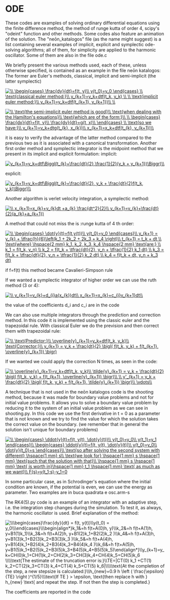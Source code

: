 # ODE
These codes are examples of solving ordinary differential equations using the finite difference method, the method of runge kutta of order 4, scipy's "odeint" function and other methods.
Some codes also feature an animation of the solution.
The "neōn_katalogos" file (as the name might suggest) is a list containing several examples of implicit, explicit and symplectic ode-solving algorithms; all of them, for simplicity are applied to the harmonic oscillator. Some of them are also in the file ode.c

We briefly present the various methods used, each of these, unless otherwise specified, is contained as an example in the file neōn katalogos: 
The former are Euler's methods, classical, implicit and semi-implicit (the latter symplectic)


<a href="https://www.codecogs.com/eqnedit.php?latex=\\&space;\begin{cases}&space;\frac{dy}{dt}=f(t,&space;y)\\&space;y(t_0)=y_0&space;\end{cases}&space;\\&space;\text{classical&space;euler&space;method:}\\&space;y_{k&plus;1}=y_k&plus;dtf(t_k,&space;y_k)&space;\\&space;\\&space;\text{implicit&space;euler&space;method:}\\&space;y_{k&plus;1}=y_k&plus;dtf(t_{k&plus;1},&space;y_{k&plus;1})\\&space;\\" target="_blank"><img src="https://latex.codecogs.com/gif.latex?\\&space;\begin{cases}&space;\frac{dy}{dt}=f(t,&space;y)\\&space;y(t_0)=y_0&space;\end{cases}&space;\\&space;\text{classical&space;euler&space;method:}\\&space;y_{k&plus;1}=y_k&plus;dtf(t_k,&space;y_k)&space;\\&space;\\&space;\text{implicit&space;euler&space;method:}\\&space;y_{k&plus;1}=y_k&plus;dtf(t_{k&plus;1},&space;y_{k&plus;1})\\&space;\\" title="\\ \begin{cases} \frac{dy}{dt}=f(t, y)\\ y(t_0)=y_0 \end{cases} \\ \text{classical euler method:}\\ y_{k+1}=y_k+dtf(t_k, y_k) \\ \\ \text{implicit euler method:}\\ y_{k+1}=y_k+dtf(t_{k+1}, y_{k+1})\\ \\" /></a>



<a href="https://www.codecogs.com/eqnedit.php?latex=\\&space;\text{the&space;semi-implicit&space;euler&space;method&space;is&space;good}\\&space;\text{when&space;dealing&space;with&space;the&space;Hamilton's&space;equations}\\&space;\text{which&space;are&space;of&space;the&space;form:}\\&space;\\&space;\begin{cases}&space;\frac{dx}{dt}=f(t,&space;v)\\&space;\frac{dv}{dt}=g(t,&space;x)\\&space;\end{cases}&space;\\&space;\text{so&space;we&space;have:}\\&space;v_{k&plus;1}=v_k&plus;dtg(t_{k},&space;x_{k})\\&space;x_{k&plus;1}=x_k&plus;dtf(t_{k},&space;v_{k&plus;1})\\" target="_blank"><img src="https://latex.codecogs.com/gif.latex?\\&space;\text{the&space;semi-implicit&space;euler&space;method&space;is&space;good}\\&space;\text{when&space;dealing&space;with&space;the&space;Hamilton's&space;equations}\\&space;\text{which&space;are&space;of&space;the&space;form:}\\&space;\\&space;\begin{cases}&space;\frac{dx}{dt}=f(t,&space;v)\\&space;\frac{dv}{dt}=g(t,&space;x)\\&space;\end{cases}&space;\\&space;\text{so&space;we&space;have:}\\&space;v_{k&plus;1}=v_k&plus;dtg(t_{k},&space;x_{k})\\&space;x_{k&plus;1}=x_k&plus;dtf(t_{k},&space;v_{k&plus;1})\\" title="\\ \text{the semi-implicit euler method is good}\\ \text{when dealing with the Hamilton's equations}\\ \text{which are of the form:}\\ \\ \begin{cases} \frac{dx}{dt}=f(t, v)\\ \frac{dv}{dt}=g(t, x)\\ \end{cases} \\ \text{so we have:}\\ v_{k+1}=v_k+dtg(t_{k}, x_{k})\\ x_{k+1}=x_k+dtf(t_{k}, v_{k+1})\\" /></a>


it is easy to verify the advantage of the latter method compared to the previous two as it is associated with a canonical transformation.
Another first order method and symplectic integrator is the midpoint method that we present in its implicit and explicit formulation:
implicit:

<a href="https://www.codecogs.com/eqnedit.php?latex=y_{k&plus;1}=y_k&plus;dtf\Biggl(t_{k}&plus;\frac{dt}{2},\frac{1}{2}(y_k&space;&plus;&space;y_{k&plus;1})\Biggr)\\" target="_blank"><img src="https://latex.codecogs.com/gif.latex?y_{k&plus;1}=y_k&plus;dtf\Biggl(t_{k}&plus;\frac{dt}{2},\frac{1}{2}(y_k&space;&plus;&space;y_{k&plus;1})\Biggr)\\" title="y_{k+1}=y_k+dtf\Biggl(t_{k}+\frac{dt}{2},\frac{1}{2}(y_k + y_{k+1})\Biggr)\\" /></a>

explicit:

<a href="https://www.codecogs.com/eqnedit.php?latex=y_{k&plus;1}=y_k&plus;dtf\Biggl(t_{k}&plus;\frac{dt}{2},&space;y_k&space;&plus;&space;\frac{dt}{2}f(t_k,&space;y_k)\Biggr)\\" target="_blank"><img src="https://latex.codecogs.com/gif.latex?y_{k&plus;1}=y_k&plus;dtf\Biggl(t_{k}&plus;\frac{dt}{2},&space;y_k&space;&plus;&space;\frac{dt}{2}f(t_k,&space;y_k)\Biggr)\\" title="y_{k+1}=y_k+dtf\Biggl(t_{k}+\frac{dt}{2}, y_k + \frac{dt}{2}f(t_k, y_k)\Biggr)\\" /></a>

Another algorithm is verlet velocity integration, a symplectic method:

<a href="https://www.codecogs.com/eqnedit.php?latex=\\&space;x_{k&plus;1}=x_{k}&plus;v_{k}dt&space;&plus;a_{k}&space;\frac{dt^2}{2}\\&space;v_{k&plus;1}=v_{k}&plus;\frac{dt}{2}(a_{k}&plus;a_{k&plus;1})" target="_blank"><img src="https://latex.codecogs.com/gif.latex?\\&space;x_{k&plus;1}=x_{k}&plus;v_{k}dt&space;&plus;a_{k}&space;\frac{dt^2}{2}\\&space;v_{k&plus;1}=v_{k}&plus;\frac{dt}{2}(a_{k}&plus;a_{k&plus;1})" title="\\ x_{k+1}=x_{k}+v_{k}dt +a_{k} \frac{dt^2}{2}\\ v_{k+1}=v_{k}+\frac{dt}{2}(a_{k}+a_{k+1})" /></a>


A method that could not miss the is :runge kutta of 4 th order:


<a href="https://www.codecogs.com/eqnedit.php?latex=\\&space;\begin{cases}&space;\dot{y}(t)=f(t,y(t))\\&space;y(t_0)=y_0&space;\end{cases}\\&space;y_{k&plus;1}&space;=&space;y_{k}&space;&plus;&space;\tfrac{h}{6}\left(k_1&space;&plus;&space;2k_2&space;&plus;&space;2k_3&space;&plus;&space;k_4&space;\right)\\&space;t_{k&plus;1}&space;=&space;t_k&space;&plus;&space;dt&space;\\&space;\text{where}&space;\hspace{2&space;mm}&space;k_1,&space;k_2,&space;k_3,&space;k_4&space;\hspace{2&space;mm}&space;\text{are:}&space;\\&space;k_1&space;=&space;f(t_k,&space;y_n)&space;\\&space;k_2&space;=&space;f(t_k&space;&plus;&space;\tfrac{dt}{2},&space;y_n&space;&plus;&space;\tfrac{1}{2}&space;k_1&space;dt)&space;\\&space;k_3&space;=&space;f(t_k&space;&plus;&space;\tfrac{dt}{2},&space;y_n&space;&plus;&space;\tfrac{1}{2}&space;k_2&space;dt)&space;\\&space;k_4&space;=&space;f(t_k&space;&plus;&space;dt,&space;y_n&space;&plus;&space;k_3&space;dt)" target="_blank"><img src="https://latex.codecogs.com/gif.latex?\\&space;\begin{cases}&space;\dot{y}(t)=f(t,y(t))\\&space;y(t_0)=y_0&space;\end{cases}\\&space;y_{k&plus;1}&space;=&space;y_{k}&space;&plus;&space;\tfrac{h}{6}\left(k_1&space;&plus;&space;2k_2&space;&plus;&space;2k_3&space;&plus;&space;k_4&space;\right)\\&space;t_{k&plus;1}&space;=&space;t_k&space;&plus;&space;dt&space;\\&space;\text{where}&space;\hspace{2&space;mm}&space;k_1,&space;k_2,&space;k_3,&space;k_4&space;\hspace{2&space;mm}&space;\text{are:}&space;\\&space;k_1&space;=&space;f(t_k,&space;y_n)&space;\\&space;k_2&space;=&space;f(t_k&space;&plus;&space;\tfrac{dt}{2},&space;y_n&space;&plus;&space;\tfrac{1}{2}&space;k_1&space;dt)&space;\\&space;k_3&space;=&space;f(t_k&space;&plus;&space;\tfrac{dt}{2},&space;y_n&space;&plus;&space;\tfrac{1}{2}&space;k_2&space;dt)&space;\\&space;k_4&space;=&space;f(t_k&space;&plus;&space;dt,&space;y_n&space;&plus;&space;k_3&space;dt)" title="\\ \begin{cases} \dot{y}(t)=f(t,y(t))\\ y(t_0)=y_0 \end{cases}\\ y_{k+1} = y_{k} + \tfrac{h}{6}\left(k_1 + 2k_2 + 2k_3 + k_4 \right)\\ t_{k+1} = t_k + dt \\ \text{where} \hspace{2 mm} k_1, k_2, k_3, k_4 \hspace{2 mm} \text{are:} \\ k_1 = f(t_k, y_n) \\ k_2 = f(t_k + \tfrac{dt}{2}, y_n + \tfrac{1}{2} k_1 dt) \\ k_3 = f(t_k + \tfrac{dt}{2}, y_n + \tfrac{1}{2} k_2 dt) \\ k_4 = f(t_k + dt, y_n + k_3 dt)" /></a>

if f=f(t) this method became Cavalieri-Simpson rule


If we wanted a symplectic integrator of higher order we can use the ruth method (3 or 4):

<a href="https://www.codecogs.com/eqnedit.php?latex=\\&space;v_{k&plus;1}=v_{k}&plus;d_{i}a(x_{k})dt\\&space;x_{k&plus;1}=x_{k}&plus;c_{i}v_{k&plus;1}dt\\" target="_blank"><img src="https://latex.codecogs.com/gif.latex?\\&space;v_{k&plus;1}=v_{k}&plus;d_{i}a(x_{k})dt\\&space;x_{k&plus;1}=x_{k}&plus;c_{i}v_{k&plus;1}dt\\" title="\\ v_{k+1}=v_{k}+d_{i}a(x_{k})dt\\ x_{k+1}=x_{k}+c_{i}v_{k+1}dt\\" /></a>


the value of the coefficients d_i and c_i are in the code



We can also use multiple integrators through  the prediction and correction method.
In this code it is implemented using the classic euler and the trapezoidal rule.
With classical Euler we do the prevision and then correct them with trapezoidal rule:


<a href="https://www.codecogs.com/eqnedit.php?latex=\\&space;\text{Predictor:}\\&space;\overline{y}_{k&plus;1}=y_k&plus;dtf(t_k,&space;y_k)\\&space;\text{Corrector:}\\&space;y_{k&plus;1}&space;=&space;y_k&space;&plus;&space;\frac{dt}{2}&space;\bigl(&space;f(t_k,&space;y_k)&space;&plus;&space;f(t_{k&plus;1},&space;\overline{y}_{k&plus;1})&space;\bigr)" target="_blank"><img src="https://latex.codecogs.com/gif.latex?\\&space;\text{Predictor:}\\&space;\overline{y}_{k&plus;1}=y_k&plus;dtf(t_k,&space;y_k)\\&space;\text{Corrector:}\\&space;y_{k&plus;1}&space;=&space;y_k&space;&plus;&space;\frac{dt}{2}&space;\bigl(&space;f(t_k,&space;y_k)&space;&plus;&space;f(t_{k&plus;1},&space;\overline{y}_{k&plus;1})&space;\bigr)" title="\\ \text{Predictor:}\\ \overline{y}_{k+1}=y_k+dtf(t_k, y_k)\\ \text{Corrector:}\\ y_{k+1} = y_k + \frac{dt}{2} \bigl( f(t_k, y_k) + f(t_{k+1}, \overline{y}_{k+1}) \bigr)" /></a>


If we wanted we could apply the correction N times, as seen in the code:

<a href="https://www.codecogs.com/eqnedit.php?latex=\\&space;\overline{y}_{k&plus;1}=y_k&plus;dtf(t_k,&space;y_k)\\&space;\tilde{y}_{k&plus;1}&space;=&space;y_k&space;&plus;&space;\frac{dt}{2}&space;\bigl(&space;f(t_k,&space;y_k)&space;&plus;&space;f(t_{k&plus;1},&space;\overline{y}_{k&plus;1})&space;\bigr)\\&space;\\&space;y'_{k&plus;1}&space;=&space;y_k&space;&plus;&space;\frac{dt}{2}&space;\bigl(&space;f(t_k,&space;y_k)&space;&plus;&space;f(t_{k&plus;1},&space;\tilde{y}_{k&plus;1})&space;\bigr)\\&space;\vdots\\" target="_blank"><img src="https://latex.codecogs.com/gif.latex?\\&space;\overline{y}_{k&plus;1}=y_k&plus;dtf(t_k,&space;y_k)\\&space;\tilde{y}_{k&plus;1}&space;=&space;y_k&space;&plus;&space;\frac{dt}{2}&space;\bigl(&space;f(t_k,&space;y_k)&space;&plus;&space;f(t_{k&plus;1},&space;\overline{y}_{k&plus;1})&space;\bigr)\\&space;\\&space;y'_{k&plus;1}&space;=&space;y_k&space;&plus;&space;\frac{dt}{2}&space;\bigl(&space;f(t_k,&space;y_k)&space;&plus;&space;f(t_{k&plus;1},&space;\tilde{y}_{k&plus;1})&space;\bigr)\\&space;\vdots\\" title="\\ \overline{y}_{k+1}=y_k+dtf(t_k, y_k)\\ \tilde{y}_{k+1} = y_k + \frac{dt}{2} \bigl( f(t_k, y_k) + f(t_{k+1}, \overline{y}_{k+1}) \bigr)\\ \\ y'_{k+1} = y_k + \frac{dt}{2} \bigl( f(t_k, y_k) + f(t_{k+1}, \tilde{y}_{k+1}) \bigr)\\ \vdots\\" /></a>


A technique that is not used in the neōn katalogos code is the shooting method, because it was made for  boundary value problems and not for initial value problems.
It allows you to solve a boundary value problem by reducing it to the system of an initial value problem as we can see in shooting.py.
In this code we use the first derivative in t = 0  as a parameter that is not known and we try to find the value for which the solution takes the correct value on the boundary.
(we remember that in general the solution isn't unique for boundary problems)


<a href="https://www.codecogs.com/eqnedit.php?latex=\\&space;\begin{cases}&space;\ddot{y}(t)=f(t,&space;y(t),&space;\dot{y}(t))\\&space;y(t_0)=y_0\\&space;y(t_1)=y_1&space;\end{cases}\\&space;\begin{cases}&space;\ddot{y}(t)=f(t,&space;y(t),&space;\dot{y}(t))\\&space;y(t_0)=y_0\\&space;\dot{y}(t_0)=s&space;\end{cases}\\&space;\text{so&space;after&space;solving&space;the&space;second&space;system&space;with&space;different}&space;\hspace{1&space;mm}&space;s\\&space;\text{we&space;look&space;for}&space;\hspace{1&space;mm}&space;s&space;\hspace{1&space;mm}&space;\text{such&space;that&space;the&space;solution&space;with&space;that}\\&space;\hspace{1&space;mm}&space;s&space;\hspace{1&space;mm}&space;\text{&space;is&space;worth&space;in}\hspace{1&space;mm}&space;t_1&space;\hspace{1&space;mm}&space;\text{&space;as&space;much&space;as&space;we&space;want}\\&space;F(s)=y(t_1;s)-y_1=0" target="_blank"><img src="https://latex.codecogs.com/gif.latex?\\&space;\begin{cases}&space;\ddot{y}(t)=f(t,&space;y(t),&space;\dot{y}(t))\\&space;y(t_0)=y_0\\&space;y(t_1)=y_1&space;\end{cases}\\&space;\begin{cases}&space;\ddot{y}(t)=f(t,&space;y(t),&space;\dot{y}(t))\\&space;y(t_0)=y_0\\&space;\dot{y}(t_0)=s&space;\end{cases}\\&space;\text{so&space;after&space;solving&space;the&space;second&space;system&space;with&space;different}&space;\hspace{1&space;mm}&space;s\\&space;\text{we&space;look&space;for}&space;\hspace{1&space;mm}&space;s&space;\hspace{1&space;mm}&space;\text{such&space;that&space;the&space;solution&space;with&space;that}\\&space;\hspace{1&space;mm}&space;s&space;\hspace{1&space;mm}&space;\text{&space;is&space;worth&space;in}\hspace{1&space;mm}&space;t_1&space;\hspace{1&space;mm}&space;\text{&space;as&space;much&space;as&space;we&space;want}\\&space;F(s)=y(t_1;s)-y_1=0" title="\\ \begin{cases} \ddot{y}(t)=f(t, y(t), \dot{y}(t))\\ y(t_0)=y_0\\ y(t_1)=y_1 \end{cases}\\ \begin{cases} \ddot{y}(t)=f(t, y(t), \dot{y}(t))\\ y(t_0)=y_0\\ \dot{y}(t_0)=s \end{cases}\\ \text{so after solving the second system with different} \hspace{1 mm} s\\ \text{we look for} \hspace{1 mm} s \hspace{1 mm} \text{such that the solution with that}\\ \hspace{1 mm} s \hspace{1 mm} \text{ is worth in}\hspace{1 mm} t_1 \hspace{1 mm} \text{ as much as we want}\\ F(s)=y(t_1;s)-y_1=0" /></a>


In some particular case, as in Schrodinger's equation where the initial condition are known, if the potential is even, we can use the energy as parameter.
Two examples are in buca quadrata e osc.arm-s

The RK4(5).py code is an example of an integrator with an adaptive step, i.e. the integration step changes during the simulation. To test it, as always, the harmonic oscillator is used.
Brief explanation of the method:


<img src="https://latex.codecogs.com/svg.image?\\\begin{cases}\frac{dy}{dt}&space;=&space;f(t,&space;y(t))\\y(t_0)&space;=&space;y_0\\\end{cases}\\\begin{align*}k_1&=h&space;f(t&plus;A(0)h,&space;y)\\k_2&=h&space;f(t&plus;A(1)h,&space;y&plus;B1(1)k_1)\\k_3&=h&space;f(t&plus;A(2)h,&space;y&plus;B1(2)k_1&plus;B2(2)k_2&space;)\\k_4&=h&space;f(t&plus;A(3)h,&space;y&plus;B1(3)k_1&plus;B2(3)k_2&plus;B3(3)k_3&space;)\\k_5&=h&space;f(t&plus;A(4)h,&space;y&plus;B1(4)k_1&plus;B2(4)k_2&plus;B3(4)k_3&plus;B4(4)k_4&space;)\\k_6&=h&space;f(t&plus;A(5)h,&space;y&plus;B1(5)k_1&plus;B2(5)k_2&plus;B3(5)k_3&plus;B4(5)k_4&plus;B5(5)k_5)\end{align*}\\y_{k&plus;1}=y_k&plus;CH(0)k_1&plus;CH(1)k_2&plus;CH(2)k_3&plus;CH(3)k_4&plus;CH(4)k_5&plus;CH(5)k_6&space;\\\\\text{The&space;estimate&space;of&space;the&space;truncation&space;error&space;is:}\\TE=|CT(0)&space;k_1&space;&plus;CT(1)&space;k_2&plus;CT(2)k_3&plus;CT(3)&space;k_4&plus;CT(4)&space;k_5&plus;CT(5)&space;k_6|\\\\\text{At&space;the&space;completion&space;of&space;the&space;step,&space;a&space;new&space;stepsize&space;is&space;calculated:}\\h_{new}=0.9&space;&space;h&space;\left&space;(&space;\frac{\epsilon}{TE}&space;\right&space;)^{1/5}\\\text{If&space;TE&space;}&space;>&space;\epsilon,&space;\text{then&space;replace&space;h&space;with&space;}&space;h_{new}&space;\text{&space;and&space;repeat&space;the&space;step.&space;If&space;not&space;then&space;the&space;step&space;is&space;completed.}" title="\\\begin{cases}\frac{dy}{dt} = f(t, y(t))\\y(t_0) = y_0\\\end{cases}\\\begin{align*}k_1&=h f(t+A(0)h, y)\\k_2&=h f(t+A(1)h, y+B1(1)k_1)\\k_3&=h f(t+A(2)h, y+B1(2)k_1+B2(2)k_2 )\\k_4&=h f(t+A(3)h, y+B1(3)k_1+B2(3)k_2+B3(3)k_3 )\\k_5&=h f(t+A(4)h, y+B1(4)k_1+B2(4)k_2+B3(4)k_3+B4(4)k_4 )\\k_6&=h f(t+A(5)h, y+B1(5)k_1+B2(5)k_2+B3(5)k_3+B4(5)k_4+B5(5)k_5)\end{align*}\\y_{k+1}=y_k+CH(0)k_1+CH(1)k_2+CH(2)k_3+CH(3)k_4+CH(4)k_5+CH(5)k_6 \\\\\text{The estimate of the truncation error is:}\\TE=|CT(0) k_1 +CT(1) k_2+CT(2)k_3+CT(3) k_4+CT(4) k_5+CT(5) k_6|\\\\\text{At the completion of the step, a new stepsize is calculated:}\\h_{new}=0.9 h \left ( \frac{\epsilon}{TE} \right )^{1/5}\\\text{If TE } > \epsilon, \text{then replace h with } h_{new} \text{ and repeat the step. If not then the step is completed.}" />

The coefficients are reported in the code